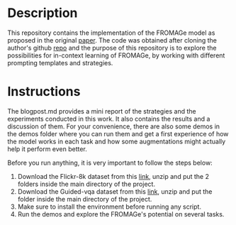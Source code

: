 # Description

This repository contains the implementation of the FROMAGe model as proposed in the original [paper](https://arxiv.org/pdf/2301.13823.pdf). The code was obtained after cloning the author's github [repo](https://github.com/kohjingyu/fromage) and the purpose of this repository is to explore the possibilities for in-context learning of FROMAGe, by working with different prompting templates and strategies. 

# Instructions

The blogpost.md provides a mini report of the strategies and the experiments conducted in this work. It also contains the results and a discussion of them. 
For your convenience, there are also some demos in the demos folder where you can run them and get a first experience of how the model works in each task and how some augmentations might actually help it perform even better.

Before you run anything, it is very important to follow the steps below:
1. Download the Flickr-8k dataset from this [link](https://drive.google.com/drive/folders/1wkQAqNnIPPijeKgyCUEDtWa56OFkugEY?usp=sharing), unzip and put the 2 folders inside the main directory of the project.
2. Download the Guided-vqa dataset from this [link](https://drive.google.com/drive/folders/1wkQAqNnIPPijeKgyCUEDtWa56OFkugEY?usp=sharing), unzip and put the folder inside the main directory of the project.
3. Make sure to install the environment before running any script.
4. Run the demos and explore the FROMAGe's potential on several tasks.

